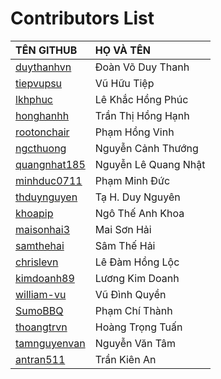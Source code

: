 # Contributors List

| TÊN GITHUB                                             | HỌ VÀ TÊN                      |
|:-------------------------------------------------------|:-------------------------------|
| [duythanhvn](https://github.com/duythanhvn)            | Đoàn Võ Duy Thanh              |
| [tiepvupsu](https://github.com/tiepvupsu)              | Vũ Hữu Tiệp                    |
| [lkhphuc](https://github.com/lkhphuc)                  | Lê Khắc Hồng Phúc              |
| [honghanhh](https://github.com/honghanhh)              | Trần Thị Hồng Hạnh             |
| [rootonchair](https://github.com/rootonchair)          | Phạm Hồng Vinh                 |
| [ngcthuong](https://github.com/ngcthuong)              | Nguyễn Cảnh Thướng             |
| [quangnhat185](https://github.com/quangnhat185)        | Nguyễn Lê Quang Nhật           |
| [minhduc0711](https://github.com/minhduc0711)          | Phạm Minh Đức                  |
| [thduynguyen](https://github.com/thduynguyen)          | Tạ H. Duy Nguyên               |
| [khoapip](https://github.com/khoapip)                  | Ngô Thế Anh Khoa               |
| [maisonhai3](https://github.com/maisonhai3)            | Mai Sơn Hải                    |
| [samthehai](https://github.com/samthehai)              | Sâm Thế Hải                    |
| [chrislevn](https://github.com/chrislevn)              | Lê Đàm Hồng Lộc                |
| [kimdoanh89](https://github.com/kimdoanh89)            | Lương Kim Doanh                |
| [william-vu](https://github.com/william-vu)            | Vũ Đình Quyền                  |
| [SumoBBQ](https://github.com/SumoBBQ)                  | Phạm Chí Thành                 |
| [thoangtrvn](https://github.com/thoangtrvn)            | Hoàng Trọng Tuấn               |
| [tamnguyenvan](https://github.com/tamnguyenvan)        | Nguyễn Văn Tâm                 |
| [antran511](https://github.com/antran511)              | Trần Kiên An                   |
